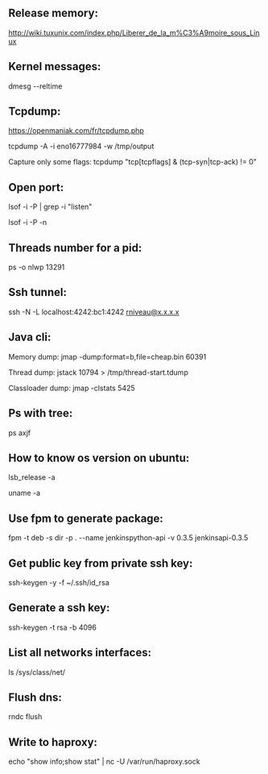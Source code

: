 Release memory:
---------------
http://wiki.tuxunix.com/index.php/Liberer_de_la_m%C3%A9moire_sous_Linux


Kernel messages:
----------------
dmesg --reltime


Tcpdump:
--------
https://openmaniak.com/fr/tcpdump.php

tcpdump  -A -i  eno16777984  -w /tmp/output

Capture only some flags: tcpdump "tcp[tcpflags] & (tcp-syn|tcp-ack) != 0"

Open port:
----------
lsof -i -P | grep -i "listen"

lsof -i  -P -n


Threads number for a pid:
-------------------------
ps -o nlwp 13291


Ssh tunnel:
-----------
ssh -N -L localhost:4242:bc1:4242 rniveau@x.x.x.x


Java cli:
---------
Memory dump: jmap -dump:format=b,file=cheap.bin 60391

Thread dump: jstack 10794 > /tmp/thread-start.tdump

Classloader dump: jmap -clstats 5425


Ps with tree:
-------------

ps axjf

How to know os version on ubuntu:
---------------------------------

lsb_release -a

uname -a

Use fpm to generate package:
----------------------------

fpm  -t deb -s dir -p . --name jenkinspython-api -v 0.3.5  jenkinsapi-0.3.5

Get public key from private ssh key:
------------------------------------

ssh-keygen -y -f ~/.ssh/id_rsa

Generate a ssh key:
-------------------

ssh-keygen -t rsa -b 4096


List all networks interfaces:
-----------------------------

ls /sys/class/net/

Flush dns:
----------

rndc flush

Write to haproxy:
-----------------

echo "show info;show stat" | nc -U /var/run/haproxy.sock
